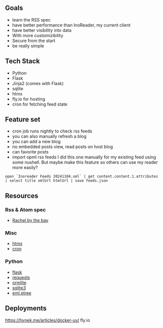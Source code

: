 ## Goals
- learn the RSS spec
- have better performance than InoReader, my current client
- have better visibility into data
- With more customizibility
- Secure from the start
- be really simple

## Tech Stack
- Python
- Flask
- Jinja2 (comes with Flask)
- sqlite
- htmx
- fly.io for hosting
- cron for fetching feed state

## Feature set
- cron job runs nightly to check rss feeds
- you can also manually refresh a blog
- you can add a new blog
- no embedded posts view, read posts on host blog
- can favorite posts
- import opml rss feeds
I did this one manually for my existing feed using some nushell. But maybe make this feature so others can use my reader more easily?
 ```nu
open `Inoreader Feeds 20241104.xml` | get content.content.1.attributes | select title xmlUrl htmlUrl | save feeds.json
```

## Resources

### Rss & Atom spec
- [Rachel by the bay](https://rachelbythebay.com/w/2024/08/17/hash/)

### Misc
- [htmx](https://htmx.org/docs/)
- [cron](https://crontab.guru/)

### Python
- [flask](https://flask.palletsprojects.com/en/stable/quickstart/)
- [requests](https://pypi.org/project/requests/)
- [ormlite](https://ormlite.readthedocs.io/en/latest/ormlite.html#module-ormlite)
- [sqlite3](https://docs.python.org/3/library/sqlite3.html#sqlite3-reference)
- [eml.etree](https://docs.python.org/3/library/xml.etree.elementtree.html#module-xml.etree.ElementTree)

## Deployments
https://hynek.me/articles/docker-uv/
fly.io
